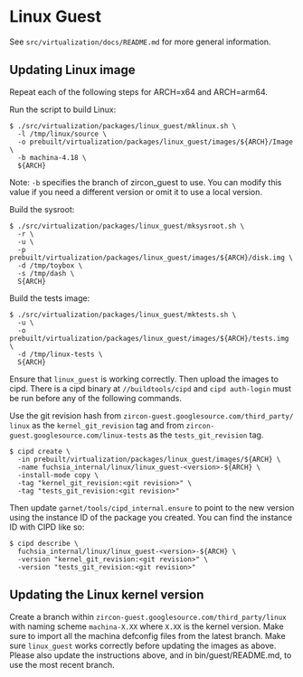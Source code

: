 # Linux Guest

See `src/virtualization/docs/README.md` for more general information.

## Updating Linux image

Repeat each of the following steps for ARCH=x64 and ARCH=arm64.

Run the script to build Linux:
```
$ ./src/virtualization/packages/linux_guest/mklinux.sh \
  -l /tmp/linux/source \
  -o prebuilt/virtualization/packages/linux_guest/images/${ARCH}/Image \
  -b machina-4.18 \
  ${ARCH}
```

Note: `-b` specifies the branch of zircon_guest to use. You can modify this
value if you need a different version or omit it to use a local version.

Build the sysroot:
```
$ ./src/virtualization/packages/linux_guest/mksysroot.sh \
  -r \
  -u \
  -p prebuilt/virtualization/packages/linux_guest/images/${ARCH}/disk.img \
  -d /tmp/toybox \
  -s /tmp/dash \
  S{ARCH}
```

Build the tests image:
```
$ ./src/virtualization/packages/linux_guest/mktests.sh \
  -u \
  -o prebuilt/virtualization/packages/linux_guest/images/${ARCH}/tests.img \
  -d /tmp/linux-tests \
  S{ARCH}
```

Ensure that `linux_guest` is working correctly. Then upload the images to cipd. There is a cipd binary at `//buildtools/cipd` and `cipd auth-login` must be run before any of the following commands.

Use the git revision hash from `zircon-guest.googlesource.com/third_party/
linux` as the `kernel_git_revision` tag and from `zircon-guest.googlesource.com/linux-tests` as the `tests_git_revision` tag.

```
$ cipd create \
  -in prebuilt/virtualization/packages/linux_guest/images/${ARCH} \
  -name fuchsia_internal/linux/linux_guest-<version>-${ARCH} \
  -install-mode copy \
  -tag "kernel_git_revision:<git revision>" \
  -tag "tests_git_revision:<git revision>"
```

Then update `garnet/tools/cipd_internal.ensure` to point to the new version using the instance ID of the package you created. You can find the instance ID with CIPD like so:
```
$ cipd describe \
  fuchsia_internal/linux/linux_guest-<version>-${ARCH} \
  -version "kernel_git_revision:<git revision>" \
  -version "tests_git_revision:<git revision>"
```

## Updating the Linux kernel version

Create a branch within `zircon-guest.googlesource.com/third_party/linux` with
naming scheme `machina-X.XX` where `X.XX` is the kernel version. Make sure to
import all the machina defconfig files from the latest branch. Make sure
`linux_guest` works correctly before updating the images as above. Please also
update the instructions above, and in bin/guest/README.md, to use the most
recent branch.

